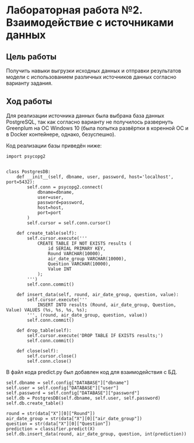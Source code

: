 # Лабораторная работа №2. Взаимодействие с источниками данных
## Цель работы
Получить навыки выгрузки исходных данных и отправки результатов модели с использованием различных источников данных согласно варианту задания.
## Ход работы
Для реализации источника данных была выбрана база данных PostgreSQL, так как согласно варианту не получилось развернуть Greenplum на ОС Windows 10 (была попытка развёртки в коренной ОС и в Docker контейнере, однако, безуспешно).

Код реализации базы приведён ниже:
```
import psycopg2


class PostgresDB:
    def __init__(self, dbname, user, password, host='localhost', port=5432):
        self.conn = psycopg2.connect(
            dbname=dbname,
            user=user,
            password=password,
            host=host,
            port=port
        )
        self.cursor = self.conn.cursor()

    def create_table(self):
        self.cursor.execute('''
            CREATE TABLE IF NOT EXISTS results (
                id SERIAL PRIMARY KEY,
                Round VARCHAR(10000),
                air_date_group VARCHAR(10000),
                Question VARCHAR(10000),
                Value INT
            );
        ''')
        self.conn.commit()

    def insert_data(self, round, air_date_group, question, value):
        self.cursor.execute('''
            INSERT INTO results (Round, air_date_group, Question, Value) VALUES (%s, %s, %s, %s);
        ''', (round, air_date_group, question, value))
        self.conn.commit()

    def drop_table(self):
        self.cursor.execute('DROP TABLE IF EXISTS results;')
        self.conn.commit()

    def close(self):
        self.cursor.close()
        self.conn.close()
```

В файл кода predict.py был добавлен код для взаимодействия с БД.
```
self.dbname = self.config["DATABASE"]["dbname"]
self.user = self.config["DATABASE"]["user"]
self.password = self.config["DATABASE"]["password"]
self.db = PostgresDB(self.dbname, self.user, self.password)
self.db.create_table()
```

```
round = str(data["X"][0]["Round"])
air_date_group = str(data["X"][0]["air_date_group"])
question = str(data["X"][0]["Question"])
prediction = classifier.predict(X)
self.db.insert_data(round, air_date_group, question, int(prediction))
```